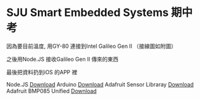 SJU Smart Embedded Systems 期中考
=================================

因為要目前溫度, 用GY-80 連接到Intel Galileo Gen II （接線圖如附圖）

之後用Node.JS 接收Galileo Gen II 傳來的東西

最後把資料扔到iOS 的APP 裡


Node.JS [Download](https://nodejs.org/)
Arduino [Download](http://www.arduino.cc/en/Main/Software)
Adafruit Sensor Libraray [Download](https://github.com/adafruit/Adafruit_Sensor)
Adafruit BMP085 Unified [Download](https://github.com/adafruit/Adafruit_BMP085_Unified)
